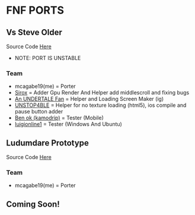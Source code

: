 # FNF PORTS

## Vs Steve Older
Source Code [Here](https://github.com/mcagabe19/VsSteve-Source-Code-OLDER) 
* NOTE: PORT IS UNSTABLE

### Team
* mcagabe19(me) = Porter
* [Sirox](https://github.com/Sirox228) = Adder Gpu Render And Helper add middlescroll and fixing bugs
* [An UNDERTALE Fan](https://github.com/An-undertale-fan) = Helper and Loading Screen Maker (ig)
* [UNSTOP4BLE](https://github.com/UNSTOP4BLE) = Helper for no texture loading (html5), ios compile and pause button adder
* [Ben ok (kamodrip)](https://github.com/Akhia11) = Tester (Mobile)
* [luigionline1](https://github.com/luigionline1) = Tester (Windows And Ubuntu)

## Ludumdare Prototype

Source Code [Here](https://github.com/mcagabe19/Funkin-1.0.0)

### Team
* mcagabe19(me) = Porter

## Coming Soon!
